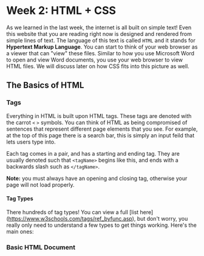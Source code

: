 # Week 2: HTML + CSS

As we learned in the last week, the internet is all built on simple text! Even this website that you are reading right now is designed and rendered from simple lines of text. The language of this text is called `HTML` and it stands for **Hypertext Markup Language**. You can start to think of your web browser as a viewer that can "view" these files. Similar to how you use Microsoft Word to open and view Word documents, you use your web browser to view HTML files. We will discuss later on how CSS fits into this picture as well.

## The Basics of HTML

### Tags
Everything in HTML is built upon HTML tags. These tags are denoted with the carrot `<` `>` symbols. You can think of HTML as being compromised of sentences that represent different page elements that you see. For example, at the top of this page there is a search bar, this is simply an input feild that lets users type into.

Each tag comes in a pair, and has a starting and ending tag. They are usually denoted such that `<tagName>` begins like this, and ends with a backwards slash such as `</tagName>`. 

**Note:** you must always have an opening and closing tag, otherwise your page will not load properly.

#### Tag Types
There hundreds of tag types! You can view a full [list here] (https://www.w3schools.com/tags/ref_byfunc.asp), but don't worry, you really only need to understand a few types to get things working. Here's the main ones:

### Basic HTML Document
